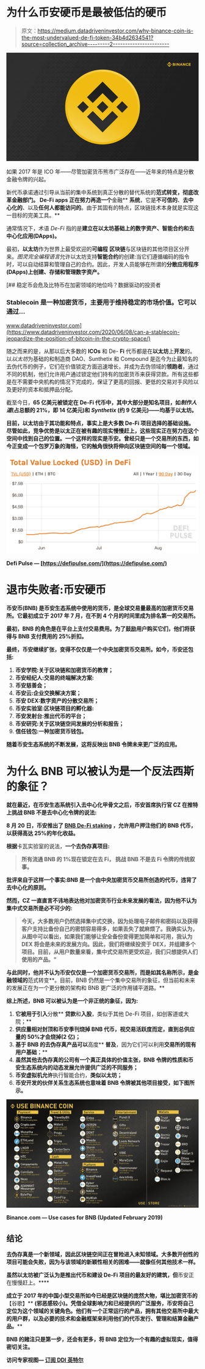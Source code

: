 # 为什么币安硬币是最被低估的硬币

> 原文：<https://medium.datadriveninvestor.com/why-binance-coin-is-the-most-undervalued-de-fi-token-34b4d2634541?source=collection_archive---------2----------------------->

![](img/56eb98b55e2780091575a52e4ea85aea.png)

如果 2017 年是 ICO 年——尽管加密货币熊市广泛存在——近年来的特点是分散金融令牌的兴起。

新代币承诺通过引导从当前的集中系统到真正分散的替代系统的**范式转变，彻底改革金融部门。 **De-Fi** apps 正在努力再造一个**金融** **系统**，它是**不可信的**、**去中心化的**、以及**任何人都能访问的**。由于其固有的特点，区块链技术本身就是实现这一目标的完美工具。**

通常情况下，术语 *De-Fi* 指的是**建立在以太坊基础上的数字资产、智能合约和去中心化应用(DApps)。**

最初，**以太坊**作为世界上最受欢迎的**可编程** **区块链**与区块链的其他项目区分开来。*图灵完全编程语言*允许以太坊支持**智能合约**的创建:当它们遵循编码的指令时，可以自动结算和管理自己的合约。因此，开发人员能够在所谓的**分散应用程序(DApps)上创建、存储和管理数字资产。**

[](https://www.datadriveninvestor.com/2020/06/08/can-a-stablecoin-jeopardize-the-position-of-bitcoin-in-the-crypto-space/) [## 稳定币会危及比特币在加密领域的地位吗？数据驱动的投资者

### Stablecoin 是一种加密货币，主要用于维持稳定的市场价值。它可以通过…

www.datadriveninvestor.com](https://www.datadriveninvestor.com/2020/06/08/can-a-stablecoin-jeopardize-the-position-of-bitcoin-in-the-crypto-space/) 

随之而来的是，从那以后大多数的 **ICOs** 和 De- **Fi** 代币都是在**以太坊**上**开发**的。以*以太坊*为基础的和制造商 DAO、Sunthetix 和 Compound 是迄今为止最知名的去伪代币的例子，它们在价值锁定方面迅速增长，并成为去伪领域的**领跑者**。通过不同的机制，他们允许用户通过锁定他们持有的加密货币来获得贷款。所有这些都是在不需要中央机构的情况下完成的，保证了更高的回报、更低的交易对手风险以及更好的资本和抵押品分配。

截至今日，**65 亿美元被锁定在 De-Fi 代币中，其中大部分是知名项目，如*制作人道*(占总额的 21%，即 14 亿美元)和 *Synthetix* (约 9 亿美元)——**均基于以太坊**。**

**目前，**以太坊**由于其功能和特点，事实上是大多数 De-Fi 项目选择的基础设施。尽管如此，竞争优势是以太正在被有趣的现实慢慢赶上，这些现实正在努力在这个空间中找到自己的位置。一个这样的现实是币安。曾经只是一个交易所的东西，如今正变成一个包罗万象的海怪，它的触角很快将伸向区块链空间的每一个领域。**

**![](img/ca2d6e7e9cd4045883030dbe239439a9.png)**

**Defi Pulse — [https://defipulse.com/](https://defipulse.com/)**

# **退市失败者:币安硬币**

****币安币(BNB)** 是币安生态系统中使用的货币，是全球交易量最高的加密货币交易所。它最初成立于 2017 年 7 月，在不到 4 个月的时间里成为排名第一的交易所。**

**最初，BNB 的角色是在平台上支付交易费用。为了鼓励用户购买它们，他们将获得与 BNB 支付费用的 25%折扣。**

**最终，币安继续扩张，变得不仅仅是一个中央加密货币交易所。**如今，币安还包括:****

1.  **币安学院:关于区块链和加密货币的教育；**
2.  **币安经纪人:交易的终端解决方案:**
3.  **币安慈善会；**
4.  **币安云:企业交换解决方案；**
5.  **币安 DEX:数字资产的分散交易所；**
6.  **币安实验室:区块链项目的孵化器:**
7.  **币安发射台:推出代币的平台；**
8.  **币安研究:关于区块链空间发展的分析和报告；**
9.  **信任钱包:一种加密货币钱包。**

**随着币安生态系统的不断发展，这将反映出 BNB 令牌未来更广泛的应用。**

# **为什么 BNB 可以被认为是一个反法西斯的象征？**

**就在最近，在币安生态系统引入去中心化甲骨文之后，币安首席执行官 **CZ** 在推特上挑战 BNB 不是去中心化令牌的说法:**

**8 月 20 日，币安推出了 [BNB De-Fi staking](https://www.binance.com/en/support/articles/32f889b8dacd42e28dc16d035ad8f35e) ，允许用户押注他们的 BNB 代币，以获得高达 25%的年化收益。**

**根据**卡瓦实验室的说法，**一个去伪存真项目:**

> ****所有流通 BNB 的 1%现在锁定在去 Fi，** 挑战 BNB 不是去 Fi 令牌的传统叙事。**

**批评来自于这样一个事实:BNB 是一个由中央加密货币交易所创造的代币，违背了去中心化的原则。**

**然而，CZ 一直直言不讳地表达他对加密货币行业未来发展的看法，因为他不认为集中式交易所是必不可少的:**

> **今天，大多数用户仍然选择集中式交换，因为处理电子邮件和密码以及获得客户支持比备份自己的密钥容易得多，如果丢失了就麻烦了。我确实认为，从图中可以看出，如果我们能够让安全备份变得更加简单和可用，我认为 DEX 将会是未来的发展方向。因此，我们将继续投资于 DEX，并组建多个项目。目前，从用户数量来看，集中式交易所更受欢迎，我们只想提供人们使用的产品。"**

**与此同时，他并不认为币安仅仅是一个加密货币交易所，而是如其名称所示，是金融领域的**范式转变**。目前，BNB 仍然是一个集中交易所的象征，但当前和未来的发展正在为一个更分散的架构和 BNB 更广泛的作用铺平道路。**

****综上所述，BNB 可以被认为是一个非正统的象征，因为:****

1.  **它被用于引入**分散** **贷款**和**入股**，类似于其他 De-Fi 项目，如创客道或大院；**
2.  ****供应量**相对**封顶**和币安季刊**烧掉** BNB 代币，视交易活跃度而定，直到总供应量的 50%才会烧掉(2 亿)；**
3.  **基于 BNB 的去伪存真产品可以**高度** **普及**，因为它们可以利用**交易所的现有用户基础**；**
4.  **虽然其他去伪存真的公司有一个真正具体的价值主张，BNB 令牌的性质和币安生态系统内的动态发展允许提供广泛的不同服务；**
5.  **币安虚拟机允许**执行智能合约，**类似以太坊；**
6.  **币安开发的伙伴关系生态系统也意味着 BNB 令牌被其他项目接受，如下图所示。**

**![](img/e7d1ce36683bdc6cd3580d77b0891934.png)**

**Binance.com — Use cases for BNB (Updated February 2019)**

## **结论**

**去伪存真是一个新领域，因此区块链空间正在冒险进入未知领域。大多数开创性的项目可能会失败，因为与该领域的新颖性相关的困难——就像任何其他技术一样。**

**虽然以太坊被广泛认为是推出代币和建设 De-Fi 项目的最友好的建筑，但**币安正在慢慢赶上。****

**成立于 2017 年的中国小型交易所如今已经是区块链的庞然大物，堪比加密货币的**【谷歌】** **(邪恶感较小)。凭借全球影响力和已经提供的广泛服务，币安将自己定位为这个领域的关键角色。他们有一个正常运行的产品，拥有其他交易所中最大的用户群，以及必要的技术和金融框架来利用他们的代币发行、管理和结算金融产品。****

**BNB 的赌注只是第一步，还会有更多，将 BNB 定位为一个有趣的虚拟现实，值得密切关注。**

****访问专家视图—** [**订阅 DDI 英特尔**](https://datadriveninvestor.com/ddi-intel)**